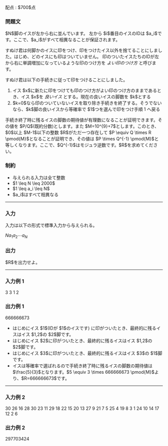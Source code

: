 
<div>

<span>

<span>

<p>
配点 : $700$点
</p>

<div>

<section>

### **問題文**

<p>
$N$脚のイスが左から右に並んでいます。
左から $i$番目のイスのIDは $a_i$です。ここで、$a_i$がすべて相異なることが保証されます。
</p>

<p>
すぬけ君は何脚かのイスに印をつけ、印をつけたイス以外を捨てることにしました。はじめ、どのイスにも印はついていません。
印のついたイスたちのIDが左から右に単調増加になっているような印のつけ方を 
<em>
よい印のつけ方
</em>
と呼びます。
</p>

<p>
すぬけ君は以下の手続きに従って印をつけることにしました。
</p>

<ol>

<li>
イス $x$に新たに印をつけても印のつけ方がよい印のつけ方のままであるとき、イス $x$を 
<em>
良いイス
</em>
とする。現在の良いイスの脚数を $k$とする
</li>

<li>
$k=0$なら印のついていないイスを取り除き手続きを終了する。そうでないなら、$k$脚の良いイスから等確率で $1$つを選んで印をつけ手順 1 へ戻る
</li>

</ol>

<p>
手続き終了時に残るイスの脚数の期待値が有理数になることが証明できます。その値を $P/Q$(既約分数)とします。また $M=10^{9}+7$とします。このとき、$0$以上 $M-1$以下の整数 $R$がただ一つ存在して $P \equiv Q \times R \pmod{M}$となることが証明でき、その値は $P \times Q^{-1} \pmod{M}$と等しくなります。ここで、$Q^{-1}$はモジュラ逆数です。$R$を求めてください。
</p>

</section>

</div>

<div>

<section>

### **制約**

<ul>

<li>
与えられる入力は全て整数
</li>

<li>
$1 \leq N \leq 2000$
</li>

<li>
$1 \leq a_i \leq N$
</li>

<li>
$a_i$はすべて相異なる
</li>

</ul>

</section>

</div>

---

<div>

<div>

<section>

### **入力**

<p>
入力は以下の形式で標準入力から与えられる。
</p>

<div>

$N$$a_1$$a_2$$\cdots$$a_N$
</div>

</section>

</div>

<div>

<section>

### **出力**

<p>
$R$を出力せよ。
</p>

</section>

</div>

</div>

---

<div>

<section>

### **入力例 1**

<div>

3
3 1 2

</div>

</section>

</div>

<div>

<section>

### **出力例 1**

<div>

666666673

</div>

<ul>

<li>
はじめにイス $1$(IDが $1$のイスです) に印がついたとき、最終的に残るイスはイス $1,2$の $2$脚です。
</li>

<li>
はじめにイス $2$に印がついたとき、最終的に残るイスはイス $1,2$の $2$脚です。
</li>

<li>
はじめにイス $3$に印がついたとき、最終的に残るイスはイス $3$の $1$脚です。
</li>

<li>
イスは等確率で選ばれるので手続き終了時に残るイスの脚数の期待値は $\frac{5}{3}$となります。$5 \equiv 3 \times 666666673 \pmod{M}$より、$R=666666673$です。
</li>

</ul>

</section>

</div>

---

<div>

<section>

### **入力例 2**

<div>

30
26 16 28 30 23 11 29 18 22 15 20 13 27 9 21 7 5 25 4 19 8 3 1 24 10 14 17 12 2 6

</div>

</section>

</div>

<div>

<section>

### **出力例 2**

<div>

297703424

</div>

</section>

</div>

</span>

</span>

</div>
